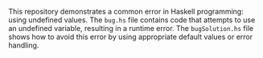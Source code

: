 This repository demonstrates a common error in Haskell programming: using undefined values. The `bug.hs` file contains code that attempts to use an undefined variable, resulting in a runtime error. The `bugSolution.hs` file shows how to avoid this error by using appropriate default values or error handling.